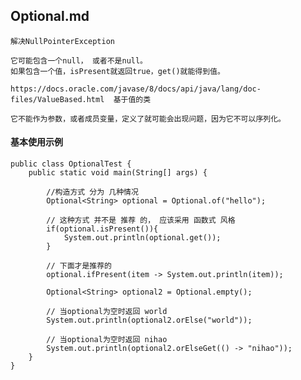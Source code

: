 ## Optional.md
    解决NullPointerException

    它可能包含一个null， 或者不是null。
    如果包含一个值，isPresent就返回true，get()就能得到值。

    https://docs.oracle.com/javase/8/docs/api/java/lang/doc-files/ValueBased.html  基于值的类

    它不能作为参数，或者成员变量，定义了就可能会出现问题，因为它不可以序列化。

#### 基本使用示例
```
public class OptionalTest {
    public static void main(String[] args) {

        //构造方式 分为 几种情况
        Optional<String> optional = Optional.of("hello");

        // 这种方式 并不是 推荐 的， 应该采用 函数式 风格
        if(optional.isPresent()){
            System.out.println(optional.get());
        }

        // 下面才是推荐的
        optional.ifPresent(item -> System.out.println(item));

        Optional<String> optional2 = Optional.empty();

        // 当optional为空时返回 world
        System.out.println(optional2.orElse("world"));

        // 当optional为空时返回 nihao
        System.out.println(optional2.orElseGet(() -> "nihao"));
    }
}
```
